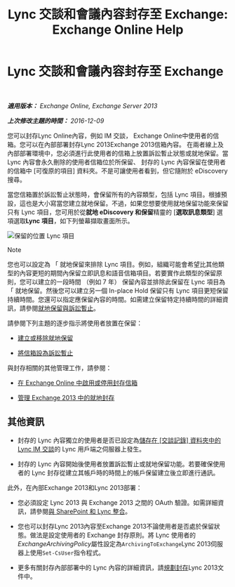 ﻿---
title: 'Lync 交談和會議內容封存至 Exchange: Exchange Online Help'
TOCTitle: Lync 交談和會議內容封存至 Exchange
ms:assetid: 3cff970e-e5ed-4a54-88e6-3665d84b5ed7
ms:mtpsurl: https://technet.microsoft.com/zh-tw/library/Dn508399(v=EXCHG.150)
ms:contentKeyID: 59678418
ms.date: 05/23/2018
mtps_version: v=EXCHG.150
ms.translationtype: MT
---

# Lync 交談和會議內容封存至 Exchange

 

_**適用版本：** Exchange Online, Exchange Server 2013_

_**上次修改主題的時間：** 2016-12-09_

您可以封存Lync Online內容，例如 IM 交談， Exchange Online中使用者的信箱。您可以在內部部署封存Lync 2013Exchange 2013信箱內容。 在兩者線上及內部部署環境中，您必須進行此使用者的信箱上放置訴訟暫止狀態或就地保留。當 Lync 內容會永久刪除的使用者信箱位於所保留、 封存的 Lync 內容保留在使用者的信箱中 \[可復原的項目\] 資料夾。不是可讓使用者看到，但它隨附於 eDiscovery 搜尋。

當您信箱置於訴訟暫止狀態時，會保留所有的內容類型，包括 Lync 項目。根據預設，這也是大小寫當您建立就地保留。不過，如果您想要使用就地保留功能來保留只有 Lync 項目，您可用於從**就地 eDiscovery 和保留**精靈的 \[**選取訊息類型**\] 選項選取**Lync 項目**，如下列螢幕擷取畫面所示。

![保留的位置 Lync 項目](images/Dn508399.691d2324-9fac-4689-8527-c78d387e0e3e(EXCHG.150).jpg "保留的位置 Lync 項目")


> [!NOTE]  
> 您也可以設定為 「 就地保留來排除 Lync 項目。例如，組織可能會希望比其他類型的內容更短的期間內保留立即訊息和語音信箱項目。若要實作此類型的保留原則，您可以建立的一段時間 （例如 7 年） 保留內容並排除此保留在 Lync 項目為 「 就地保留。然後您可以建立另一個 In-place Hold 保留只有 Lync 項目更短保留持續時間。您還可以指定應保留內容的時間。如需建立保留特定持續時間的詳細資訊，請參閱<a href="in-place-hold-and-litigation-hold-exchange-2013-help.md">就地保留與訴訟暫止</a>。




請參閱下列主題的逐步指示將使用者放置在保留：

  - [建立或移除就地保留](https://docs.microsoft.com/zh-tw/exchange/security-and-compliance/create-or-remove-in-place-holds)

  - [將信箱設為訴訟暫止](place-a-mailbox-on-litigation-hold-exchange-2013-help.md)

與封存相關的其他管理工作，請參閱：

  - [在 Exchange Online 中啟用或停用封存信箱](https://technet.microsoft.com/zh-tw/library/jj984357\(v=exchg.150\))

  - [管理 Exchange 2013 中的就地封存](manage-in-place-archives-in-exchange-2013-exchange-2013-help.md)

## 其他資訊

  - 封存的 Lync 內容獨立的使用者是否已設定為[儲存在 \[交談記錄\] 資料夾中的 Lync IM 交談](https://go.microsoft.com/fwlink/p/?linkid=400589)的 Lync 用戶端之伺服器上發生。

  - 封存的 Lync 內容開始後使用者放置訴訟暫止或就地保留功能。若要確保使用者的 Lync 封存從建立其帳戶時的時間上的帳戶保留建立後立即進行通訊。

此外，在內部Exchange 2013和Lync 2013部署：

  - 您必須設定 Lync 2013 與 Exchange 2013 之間的 OAuth 驗證。如需詳細資訊，請參閱[與 SharePoint 和 Lync 整合](integration-with-sharepoint-and-lync-exchange-2013-help.md)。

  - 您也可以封存Lync 2013內容至Exchange 2013不論使用者是否處於保留狀態。做法是設定使用者的 Exchange 封存原則。將 Lync 使用者的*ExchangeArchivingPolicy*屬性設定為`ArchivingToExchange`Lync 2013伺服器上使用`Set-CsUser`指令程式。

  - 更多有關封存內部部署中的 Lync 內容的詳細資訊，請[規劃封存](https://go.microsoft.com/fwlink/p/?linkid=400590)Lync 2013文件中。

